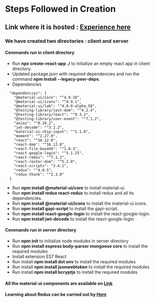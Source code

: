 # Steps Followed in Creation

## Link where it is hosted : [Experience here](https://memogram.onrender.com/)

### We have created two directories : client and server

#### Commands run in client directory
* Run **npx create-react-app ./** to initialize an empty react app in client directory.
* Updated package.json with required dependencies and run the command **npm install --legacy-peer-deps**.
* Dependencies
```
  "dependencies": {
    "@material-ui/core": "^4.9.10",
    "@material-ui/icons": "^4.9.1",
    "@material-ui/lab": "^4.0.0-alpha.58",
    "@testing-library/jest-dom": "^4.2.4",
    "@testing-library/react": "^9.3.2",
    "@testing-library/user-event": "^7.1.2",
    "axios": "^0.19.2",
    "jwt-decode": "^3.1.2",
    "material-ui-chip-input": "^1.1.0",
    "moment": "^2.27.0",
    "react": "^16.12.0",
    "react-dom": "^16.12.0",
    "react-file-base64": "^1.0.3",
    "react-google-login": "^5.1.25",
    "react-redux": "^7.1.3",
    "react-router-dom": "^5.2.0",
    "react-scripts": "3.4.1",
    "redux": "^4.0.5",
    "redux-thunk": "^2.3.0"
  }
```
* Run **npm install @material-ui/core** to install material-ui.
* Run **npm install redux react-redux** to install redux and all its dependencies.
* Run **npm install @material-ui/icons** to install the material-ui icons.
* Run **npm install gapi-script** to install the gapi-script.
* Run **npm install react-google-login** to install the react-google-login.
* Run **npm install jwt-decode** to install the react-google-login.

#### Commands run in server directory
* Run **npm init** to initialize node modules in server directory
* Run **npm install express body-parser mongoose cors** to install the required modules
* Install extension ES7 React
* Run install **npm install dot env** to install the required modules
* Run install **npm install jsonwebtoken** to install the required modules
* Run install **npm install bcryptjs** to install the required modules

#### All the material-ui components are available on [Link](https://mui.com/material-ui/react-app-bar/)

#### Learning about Redux can be carried out by [Here](https://www.tutorialspoint.com/redux/redux_core_concepts.htm)

